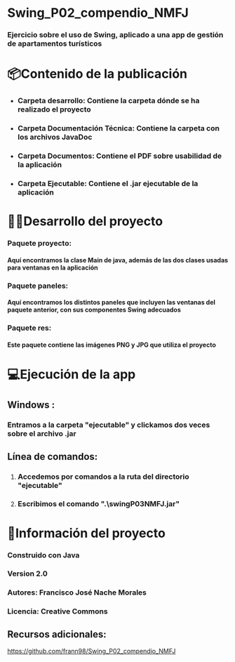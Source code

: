 # Swing_P02_compendio_NMFJ
### Ejercicio sobre el uso de Swing, aplicado a una app de gestión de apartamentos turísticos


# 📦Contenido de la publicación
- ### Carpeta desarrollo: Contiene la carpeta dónde se ha realizado el proyecto
- ### Carpeta Documentación Técnica: Contiene la carpeta con los archivos JavaDoc
- ### Carpeta Documentos: Contiene el PDF sobre usabilidad de la aplicación
- ### Carpeta Ejecutable: Contiene el .jar ejecutable de la aplicación


# 👨‍💻Desarrollo del proyecto
### Paquete proyecto:
#### Aquí encontramos la clase Main de java, además de las dos clases usadas para ventanas en la aplicación

### Paquete paneles:
#### Aquí encontramos los distintos paneles que incluyen las ventanas del paquete anterior, con sus componentes Swing adecuados

### Paquete res:
#### Este paquete contiene las imágenes PNG y JPG que utiliza el proyecto


# 💻Ejecución de la app
## Windows :
### Entramos a la carpeta "ejecutable" y clickamos dos veces sobre el archivo .jar

## Línea de comandos:
1. ### Accedemos por comandos a la ruta del directorio "ejecutable"
2. ### Escribimos el comando ".\swingP03NMFJ.jar"

# 📄Información del proyecto

### Construido con Java

### Version 2.0

### Autores: Francisco José Nache Morales

### Licencia: Creative Commons

## Recursos adicionales:
https://github.com/frann98/Swing_P02_compendio_NMFJ
